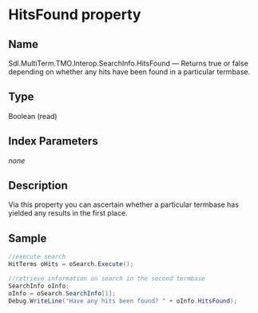# HitsFound property

## Name

Sdl.MultiTerm.TMO.Interop.SearchInfo.HitsFound —          Returns true or false depending on whether any hits have been found in a particular termbase.

## Type

Boolean
(read)

## Index Parameters
*none*

## Description

Via this property you can ascertain whether a particular termbase has yielded any results in the first place.

## Sample


```cs
//execute search
HitTerms oHits = oSearch.Execute();

//retrieve information on search in the second termbase
SearchInfo oInfo;
oInfo = oSearch.SearchInfo[1];
Debug.WriteLine("Have any hits been found? " + oInfo.HitsFound);
```

